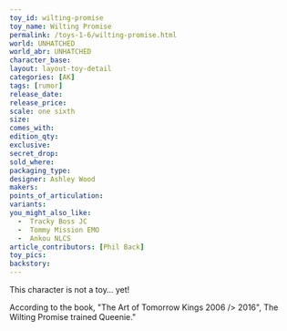 ```yaml
---
toy_id: wilting-promise
toy_name: Wilting Promise
permalink: /toys-1-6/wilting-promise.html
world: UNHATCHED
world_abr: UNHATCHED
character_base: 
layout: layout-toy-detail
categories: [AK]
tags: [rumor]
release_date: 
release_price: 
scale: one sixth
size: 
comes_with: 
edition_qty: 
exclusive:
secret_drop:
sold_where: 
packaging_type: 
designer: Ashley Wood
makers: 
points_of_articulation:
variants: 
you_might_also_like:
  -  Tracky Boss JC
  -  Tommy Mission EMO
  -  Ankou NLCS
article_contributors: [Phil Back]
toy_pics:
backstory:
---
```

This character is not a toy… yet!

According to the book, "The Art of Tomorrow Kings 2006 /> 2016", The Wilting Promise trained Queenie."


